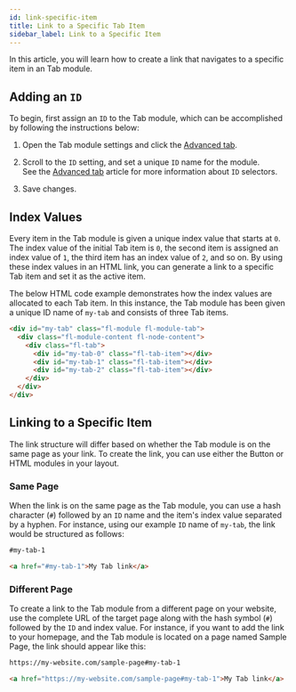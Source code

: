```yaml
---
id: link-specific-item
title: Link to a Specific Tab Item
sidebar_label: Link to a Specific Item
---
```


In this article, you will learn how to create a link that navigates to a specific item in an Tab module.

## Adding an `ID`

To begin, first assign an `ID` to the Tab module, which can be accomplished by following the instructions below:

1. Open the Tab module settings and click the [Advanced tab](../../advanced-tab/index.md).

2. Scroll to the `ID` setting, and set a unique `ID` name for the module.  
  See the [Advanced tab](../../advanced-tab/html-element.md#id) article for more information about `ID` selectors.

3. Save changes.

## Index Values

Every item in the Tab module is given a unique index value that starts at `0`. The index value of the initial Tab item is `0`, the second item is assigned an index value of `1`, the third item has an index value of `2`, and so on. By using these index values in an HTML link, you can generate a link to a specific Tab item and set it as the active item.

The below HTML code example demonstrates how the index values are allocated to each Tab item. In this instance, the Tab module has been given a unique ID name of `my-tab` and consists of three Tab items.

```html
<div id="my-tab" class="fl-module fl-module-tab">
  <div class="fl-module-content fl-node-content">
    <div class="fl-tab">
      <div id="my-tab-0" class="fl-tab-item"></div>
      <div id="my-tab-1" class="fl-tab-item"></div>
      <div id="my-tab-2" class="fl-tab-item"></div>
    </div>
  </div>
</div>
```

## Linking to a Specific Item

The link structure will differ based on whether the Tab module is on the same page as your link. To create the link, you can use either the Button or HTML modules in your layout.

### Same Page

When the link is on the same page as the Tab module, you can use a hash character (`#`) followed by an `ID` name and the item's index value separated by a hyphen. For instance, using our example `ID` name of `my-tab`, the link would be structured as follows:

```html title='Button module link option'
#my-tab-1
```

```html title='HTML module link'
<a href="#my-tab-1">My Tab link</a>
```

### Different Page

To create a link to the Tab module from a different page on your website, use the complete URL of the target page along with the hash symbol (`#`) followed by the `ID` and index value. For instance, if you want to add the link to your homepage, and the Tab module is located on a page named Sample Page, the link should appear like this:

```html title='Button module link option'
https://my-website.com/sample-page#my-tab-1
```

```html title='HTML module link'
<a href="https://my-website.com/sample-page#my-tab-1">My Tab link</a>
```
